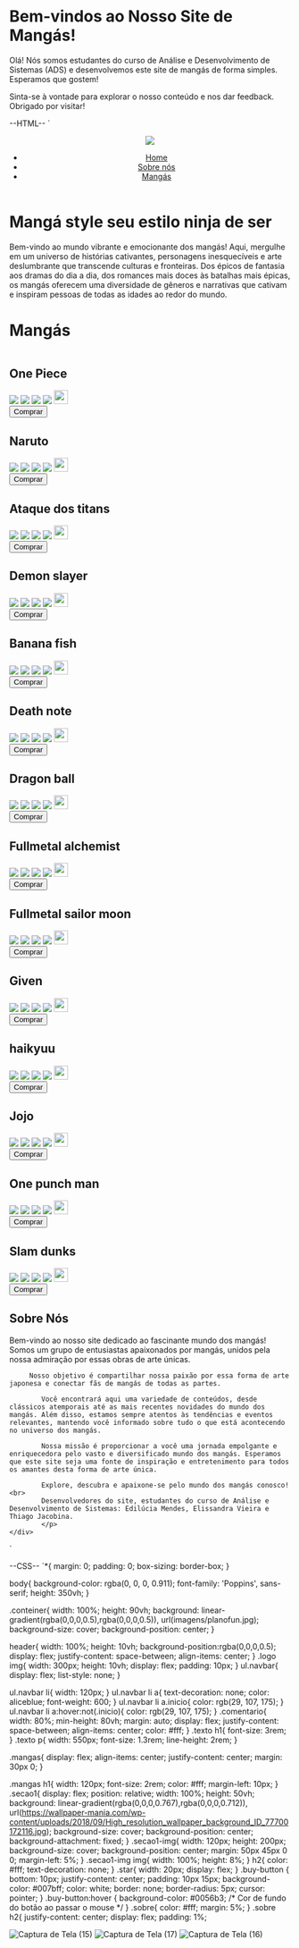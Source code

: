 # Bem-vindos ao Nosso Site de Mangás!

Olá! Nós somos estudantes do curso de Análise e Desenvolvimento de Sistemas (ADS) e desenvolvemos este site de mangás de forma simples. Esperamos que gostem!

Sinta-se à vontade para explorar o nosso conteúdo e nos dar feedback. Obrigado por visitar!

--HTML--
`<!DOCTYPE html>
<html lang = "pt-br">
<head>
    <meta charset="utf-8">
    <meta name="viewport" content="width=device-width, initial-scale=1.0">
    <title>Mangá</title>
    <link rel="stylesheet" href="style.css">
</head>
<body>
    <div class="conteiner">
        <header>
            <div class="logo">
                <img src="imagens/logomanga-removebg-preview.png">
            </div>
            <ul class="navbar">
                <li><a href="#" class="inicio">Home</a></li>
                <li><a href="#">Sobre nós</a></li>
                <li><a href="#">Mangás</a></li>
            </ul>
        </header>
        <div class="comentario">
            <div class="text">
                <h1>Mangá style seu estilo ninja de ser</h1>
                <p>Bem-vindo ao mundo vibrante e emocionante dos mangás! Aqui, mergulhe em um universo de histórias cativantes, personagens inesquecíveis e arte deslumbrante que transcende culturas e fronteiras. Dos épicos de fantasia aos dramas do dia a dia, dos romances mais doces às batalhas mais épicas, os mangás oferecem uma diversidade de gêneros e narrativas que cativam e inspiram pessoas de todas as idades ao redor do mundo.</p>
            </div>
        </div>
    <div class="mangas">
        <h1>Mangás</h1>
    </div>
    <section class="secao1">
        <div class="secao1-img">
            <div class="img img1">
                <img src="imagens/one-piece.jpg" alt="">
                <h2>One Piece</h2>
                <div class="star">
                    <img src="imagens/star.svg">
                    <img src="imagens/star.svg">
                    <img src="imagens/star.svg">
                    <img src="imagens/star.svg">
                    <img src="imagens/meiastar.png" width="25px" >
                </div>
                <a href="#"><button class="buy-button">Comprar</button></a>
            </div>
        </div>
        <div class="secao1-img">
            <div class="img img2">
                <img src="imagens/naruto.jpg" alt="">
                <h2>Naruto</h2>
                <div class="star">
                    <img src="imagens/star.svg">
                    <img src="imagens/star.svg">
                    <img src="imagens/star.svg">
                    <img src="imagens/star.svg">
                    <img src="imagens/meiastar.png" width="25px" >
                </div>
                <a href="#"><button class="buy-button">Comprar</button></a>
            </div> 
        </div>
        <div class="secao1-img">
            <div class="img img3">
                <img src="imagens/ataque-dos-titans-cke.jpg" alt="">
                <h2>Ataque dos titans</h2>
                <div class="star">
                    <img src="imagens/star.svg">
                    <img src="imagens/star.svg">
                    <img src="imagens/star.svg">
                    <img src="imagens/star.svg">
                    <img src="imagens/meiastar.png" width="25px" >
                </div>
                <a href="#"><button class="buy-button">Comprar</button></a>
            </div> 
        </div>
        <div class="secao1-img">
            <div class="img img4">
                <img src="imagens/demon-slayer.jpg" alt="">
                <h2>Demon slayer</h2>
                <div class="star">
                    <img src="imagens/star.svg">
                    <img src="imagens/star.svg">
                    <img src="imagens/star.svg">
                    <img src="imagens/star.svg">
                    <img src="imagens/meiastar.png" width="25px" >
                </div>
                <a href="#"><button class="buy-button">Comprar</button></a>
            </div> 
        </div>
        <div class="secao1-img">
            <div class="img img5">
                <img src="imagens/banana-fish-cke.jpg" alt="">
                <h2>Banana fish</h2>
                <div class="star">
                    <img src="imagens/star.svg">
                    <img src="imagens/star.svg">
                    <img src="imagens/star.svg">
                    <img src="imagens/star.svg">
                    <img src="imagens/meiastar.png" width="25px" >
                </div>
                <a href="#"><button class="buy-button">Comprar</button></a>
            </div>
        </div>
        <div class="secao1-img">
            <div class="img img6">
                <img src="imagens/death-note-cke.jpg" alt="">
                <h2>Death note</h2>
                <div class="star">
                    <img src="imagens/star.svg">
                    <img src="imagens/star.svg">
                    <img src="imagens/star.svg">
                    <img src="imagens/star.svg">
                    <img src="imagens/meiastar.png" width="25px" >
                </div>
                <a href="#"><button class="buy-button">Comprar</button></a>
            </div>
        </div>
        <div class="secao1-img">
            <div class="img img7">
                <img src="imagens/dragon-ball.jpg" alt="">
                <h2>Dragon ball</h2>
                <div class="star">
                    <img src="imagens/star.svg">
                    <img src="imagens/star.svg">
                    <img src="imagens/star.svg">
                    <img src="imagens/star.svg">
                    <img src="imagens/meiastar.png" width="25px" >
                </div>
                <a href="#"><button class="buy-button">Comprar</button></a>
            </div>
        </div>
    </section>
    <section class="secao1">
        <div class="secao1-img">
            <div class="img img8">
                <img src="imagens/fullmetal-alchemist-cke.jpg" alt="">
                <h2>Fullmetal alchemist</h2>
                <div class="star">
                    <img src="imagens/star.svg">
                    <img src="imagens/star.svg">
                    <img src="imagens/star.svg">
                    <img src="imagens/star.svg">
                    <img src="imagens/meiastar.png" width="25px" >
                </div>
                <a href="#"><button class="buy-button">Comprar</button></a>
            </div>
        </div>
        <div class="secao1-img">
            <div class="img img9">
                <img src="imagens/fullmetal-sailor-moon-cke.jpg" alt="">
                <h2>Fullmetal sailor moon</h2>
                <div class="star">
                    <img src="imagens/star.svg">
                    <img src="imagens/star.svg">
                    <img src="imagens/star.svg">
                    <img src="imagens/star.svg">
                    <img src="imagens/meiastar.png" width="25px" >
                </div>
                <a href="#"><button class="buy-button">Comprar</button></a>
            </div>
        </div>
        <div class="secao1-img">
            <div class="img img10">
                <img src="imagens/given-cke.jpg" alt="">
                <h2>Given</h2>
                <div class="star">
                    <img src="imagens/star.svg">
                    <img src="imagens/star.svg">
                    <img src="imagens/star.svg">
                    <img src="imagens/star.svg">
                    <img src="imagens/meiastar.png" width="25px" >
                </div>
                <a href="#"><button class="buy-button">Comprar</button></a>
            </div>
        </div>
        <div class="secao1-img">
            <div class="img img11">
                <img src="imagens/haikyuu.jpg" alt="">
                <h2>haikyuu</h2>
                <div class="star">
                    <img src="imagens/star.svg">
                    <img src="imagens/star.svg">
                    <img src="imagens/star.svg">
                    <img src="imagens/star.svg">
                    <img src="imagens/meiastar.png" width="25px" >
                </div>
                <a href="#"><button class="buy-button">Comprar</button></a>
            </div> 
        </div>
        <div class="secao1-img">
            <div class="img img12">
                <img src="imagens/jojo-cke.jpg" alt="">
                <h2>Jojo</h2>
                <div class="star">
                    <img src="imagens/star.svg">
                    <img src="imagens/star.svg">
                    <img src="imagens/star.svg">
                    <img src="imagens/star.svg">
                    <img src="imagens/meiastar.png" width="25px" >
                </div>
                <a href="#"><button class="buy-button">Comprar</button></a>
            </div>
        </div>
        <div class="secao1-img">
            <div class="img img13">
                <img src="imagens/one-punch-man-cke.jpg" alt="">
                <h2>One punch man</h2>
                <div class="star">
                    <img src="imagens/star.svg">
                    <img src="imagens/star.svg">
                    <img src="imagens/star.svg">
                    <img src="imagens/star.svg">
                    <img src="imagens/meiastar.png" width="25px" >
                </div>
                <a href="#"><button class="buy-button">Comprar</button></a>
            </div>
        </div>
        <div class="secao1-img">
            <div class="img img14">
                <img src="imagens/slam-dunks-cke.jpg" alt="">
                <h2>Slam dunks</h2>
                <div class="star">
                    <img src="imagens/star.svg">
                    <img src="imagens/star.svg">
                    <img src="imagens/star.svg">
                    <img src="imagens/star.svg">
                    <img src="imagens/meiastar.png" width="25px" >
                </div>
                <a href="#"><button class="buy-button">Comprar</button></a>
            </div>
        </div>
    </section>
    <div class="sobre">
        <h2>Sobre Nós</h2>
        <p>Bem-vindo ao nosso site dedicado ao fascinante mundo dos mangás! Somos um grupo de entusiastas apaixonados por mangás, unidos pela nossa admiração por essas obras de arte únicas.
            
         Nosso objetivo é compartilhar nossa paixão por essa forma de arte japonesa e conectar fãs de mangás de todas as partes.
            
            Você encontrará aqui uma variedade de conteúdos, desde clássicos atemporais até as mais recentes novidades do mundo dos mangás. Além disso, estamos sempre atentos às tendências e eventos relevantes, mantendo você informado sobre tudo o que está acontecendo no universo dos mangás.
            
            Nossa missão é proporcionar a você uma jornada empolgante e enriquecedora pelo vasto e diversificado mundo dos mangás. Esperamos que este site seja uma fonte de inspiração e entretenimento para todos os amantes desta forma de arte única.
            
            Explore, descubra e apaixone-se pelo mundo dos mangás conosco!<br>
            Desenvolvedores do site, estudantes do curso de Análise e Desenvolvimento de Sistemas: Edilúcia Mendes, Elissandra Vieira e Thiago Jacobina.
            </p>
    </div>
</body>
</html>`

--CSS--
`*{
    margin: 0;
    padding: 0;
    box-sizing: border-box;
}

body{
    background-color: rgba(0, 0, 0, 0.911);
    font-family: 'Poppins', sans-serif;
    height: 350vh;
}

.conteiner{
    width: 100%;
    height: 90vh;
    background: linear-gradient(rgba(0,0,0,0.5),rgba(0,0,0,0.5)), url(imagens/planofun.jpg);
    background-size: cover;
    background-position: center;
}

header{
    width: 100%;
    height: 10vh;
    background-position:rgba(0,0,0,0.5);
    display: flex;
    justify-content: space-between;
    align-items: center;
}
.logo img{
    width: 300px;
    height: 10vh;
    display: flex;
    padding: 10px;
} 
ul.navbar{
    display: flex;
    list-style: none;
}

ul.navbar li{
    width: 120px;
}
ul.navbar li a{
    text-decoration: none;
    color: aliceblue;
    font-weight: 600;
} 
ul.navbar li a.inicio{
    color: rgb(29, 107, 175);
}
ul.navbar li a:hover:not(.inicio){
    color: rgb(29, 107, 175);
}
.comentario{
    width: 80%;
    min-height: 80vh;
    margin: auto;
    display: flex;
    justify-content: space-between;
    align-items: center;
    color: #fff;
}
.texto h1{
    font-size: 3rem;
}
.texto p{
    width: 550px;
    font-size: 1.3rem;
    line-height: 2rem;
}

.mangas{
    display: flex;
    align-items: center;
    justify-content: center;
    margin: 30px 0;
}

.mangas h1{
    width: 120px;
    font-size: 2rem;
    color: #fff;
    margin-left: 10px;
}
.secao1{
    display: flex;
    position: relative;
    width: 100%;
    height: 50vh;
    background: linear-gradient(rgba(0,0,0,0.767),rgba(0,0,0,0.712)), url(https://wallpaper-mania.com/wp-content/uploads/2018/09/High_resolution_wallpaper_background_ID_77700172116.jpg);
    background-size: cover;
    background-position: center;
    background-attachment: fixed;
}
.secao1-img{
    width: 120px;
    height: 200px;
    background-size: cover;
    background-position: center;
    margin: 50px 45px 0 0;
    margin-left: 5%;
}
.secao1-img img{
    width: 100%;
    height: 8%;
}
h2{
    color: #fff;
    text-decoration: none;
}
.star{
    width: 20px;
    display: flex;
}
.buy-button {
    bottom: 10px;
    justify-content: center;
    padding: 10px 15px;
    background-color: #007bff;
    color: white;
    border: none;
    border-radius: 5px;
    cursor: pointer;
}
.buy-button:hover {
    background-color: #0056b3; /* Cor de fundo do botão ao passar o mouse */
}
.sobre{
    color: #fff;
    margin: 5%;
}
.sobre h2{
    justify-content: center;
    display: flex;
    padding: 1%;
    
![Captura de Tela (15)](https://github.com/ediluciamendes/site-simples-HTML-e-CSS-/assets/129550897/a71cdd75-c9e1-4e55-8e24-55e6f6977fc2)
![Captura de Tela (17)](https://github.com/ediluciamendes/site-simples-HTML-e-CSS-/assets/129550897/b0505b28-5b16-4308-987d-8951274ad1f0)
![Captura de Tela (16)](https://github.com/ediluciamendes/site-simples-HTML-e-CSS-/assets/129550897/c70eda0d-b26a-4711-b18a-5af6d02b4a15)

